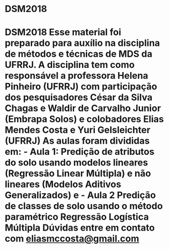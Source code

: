 # DSM2018
# DSM2018 Esse material foi preparado para auxílio na disciplina de métodos e técnicas de MDS da UFRRJ. A disciplina tem como responsável a professora Helena Pinheiro (UFRRJ) com participação dos pesquisadores César da Silva Chagas e Waldir de Carvalho Junior (Embrapa Solos) e colobadores Elias Mendes Costa e Yuri Gelsleichter (UFRRJ)    As aulas foram divididas em:   - Aula 1: Predição de  atributos do solo usando modelos lineares (Regressão Linear Múltipla) e não lineares (Modelos Aditivos Generalizados) e  - Aula 2 Predição de classes de solo usando o método paramétrico Regressão Logística Múltipla   Dúvidas entre em contato com eliasmccosta@gmail.com
